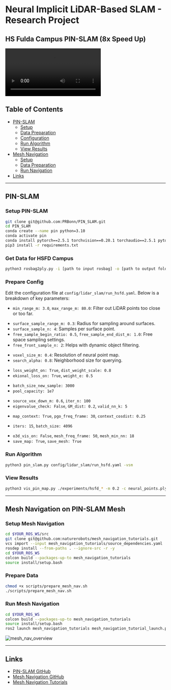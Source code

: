 # Neural Implicit LiDAR-Based SLAM - Research Project

## HS Fulda Campus PIN-SLAM (8x Speed Up)
<video src='https://github.com/user-attachments/assets/68c96a92-838b-49f9-b878-6d1f69a23948'></video>


## Table of Contents

- [PIN-SLAM](#pin-slam)
  - [Setup](#setup-pin-slam)
  - [Data Preparation](#get-data-for-hsfd-campus)
  - [Configuration](#prepare-config)
  - [Run Algorithm](#run-algorithm)
  - [View Results](#view-results)
- [Mesh Navigation](#mesh-navigation-on-pin-slam-mesh)
  - [Setup](#setup-mesh-navigation)
  - [Data Preparation](#prepare-data)
  - [Run Navigation](#run-mesh-navigation)
- [Links](#links)

---

## PIN-SLAM

### Setup PIN-SLAM

```bash
git clone git@github.com:PRBonn/PIN_SLAM.git
cd PIN_SLAM
conda create --name pin python=3.10
conda activate pin
conda install pytorch==2.5.1 torchvision==0.20.1 torchaudio==2.5.1 pytorch-cuda=11.8 -c pytorch -c nvidia
pip3 install -r requirements.txt
```

### Get Data for HSFD Campus

```bash
python3 rosbag2ply.py -i [path to input rosbag] -o [path to output folder] -t [topic name]
```

### Prepare Config

Edit the configuration file at `config/lidar_slam/run_hsfd.yaml`. Below is a breakdown of key parameters:

- `min_range_m: 3.0`, `max_range_m: 80.0`: Filter out LiDAR points too close or too far.

* `surface_sample_range_m: 0.3`: Radius for sampling around surfaces.
* `surface_sample_n: 4`: Samples per surface point.
* `free_sample_begin_ratio: 0.5`, `free_sample_end_dist_m: 1.0`: Free space sampling settings.
* `free_front_sample_n: 2`: Helps with dynamic object filtering.

- `voxel_size_m: 0.4`: Resolution of neural point map.
- `search_alpha: 0.8`: Neighborhood size for querying.

* `loss_weight_on: True`, `dist_weight_scale: 0.8`
* `ekional_loss_on: True`, `weight_e: 0.5`

- `batch_size_new_sample: 3000`
- `pool_capacity: 1e7`

* `source_vox_down_m: 0.6`, `iter_n: 100`
* `eigenvalue_check: False`, `GM_dist: 0.2`, `valid_nn_k: 5`

- `map_context: True`, `pgo_freq_frame: 30`, `context_cosdist: 0.25`

* `iters: 15`, `batch_size: 4096`

- `o3d_vis_on: False`, `mesh_freq_frame: 50`, `mesh_min_nn: 18`
- `save_map: True`, `save_mesh: True`

### Run Algorithm

```bash
python3 pin_slam.py config/lidar_slam/run_hsfd.yaml -vsm
```

### View Results

```bash
python3 vis_pin_map.py ./experiments/hsfd_* -m 0.2 -c neural_points.ply -o mesh_20cm.ply -n 8
```

---

## Mesh Navigation on PIN-SLAM Mesh

### Setup Mesh Navigation

```bash
cd $YOUR_ROS_WS/src
git clone git@github.com:naturerobots/mesh_navigation_tutorials.git
vcs import --input mesh_navigation_tutorials/source_dependencies.yaml
rosdep install --from-paths . --ignore-src -r -y
cd $YOUR_ROS_WS
colcon build --packages-up-to mesh_navigation_tutorials
source install/setup.bash
```

### Prepare Data

```bash
chmod +x scripts/prepare_mesh_nav.sh
./scripts/prepare_mesh_nav.sh
```

### Run Mesh Navigation

```bash
cd $YOUR_ROS_WS
colcon build --packages-up-to mesh_navigation_tutorials
source install/setup.bash
ros2 launch mesh_navigation_tutorials mesh_navigation_tutorial_launch.py world_name:=hsfd
```

![mesh_nav_overview](assets/mesh_nav_overview.png)

---

## Links

- [PIN-SLAM GitHub](https://github.com/PRBonn/PIN_SLAM)
- [Mesh Navigation GitHub](https://github.com/naturerobots/mesh_navigation)
- [Mesh Navigation Tutorials](https://github.com/naturerobots/mesh_navigation_tutorials)

